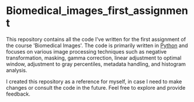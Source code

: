 # Biomedical_images_first_assignment

This repository contains all the code I've written for the first assignment of the course 'Biomedical Images'. The code is primarily written in [Python](https://www.python.org/) and focuses on various image processing techniques such as negative transformation, masking, gamma correction, linear adjustment to optimal window, adjustment to gray percentiles, metadata handling, and histogram analysis.

I created this repository as a reference for myself, in case I need to make changes or consult the code in the future. Feel free to explore and provide feedback.

